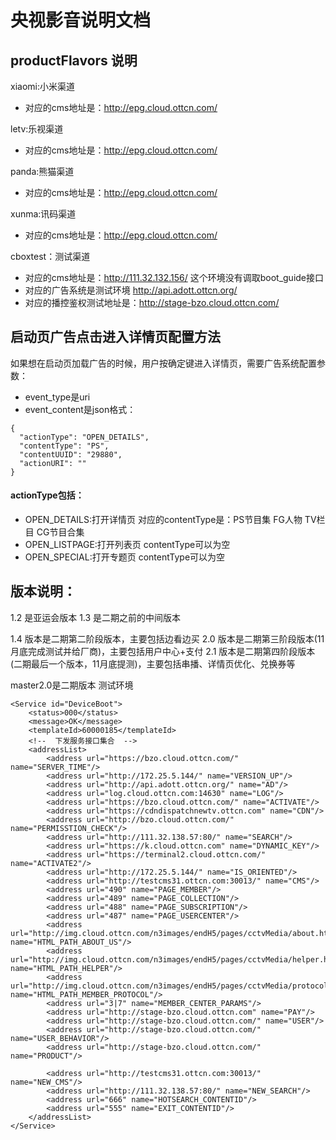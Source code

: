 # 央视影音说明文档

## productFlavors 说明
xiaomi:小米渠道
* 对应的cms地址是：http://epg.cloud.ottcn.com/

letv:乐视渠道
* 对应的cms地址是：http://epg.cloud.ottcn.com/

panda:熊猫渠道
* 对应的cms地址是：http://epg.cloud.ottcn.com/

xunma:讯码渠道
* 对应的cms地址是：http://epg.cloud.ottcn.com/

cboxtest：测试渠道
* 对应的cms地址是：http://111.32.132.156/ 这个环境没有调取boot_guide接口
* 对应的广告系统是测试环境 http://api.adott.ottcn.org/
* 对应的播控鉴权测试地址是：http://stage-bzo.cloud.ottcn.com/

## 启动页广告点击进入详情页配置方法 ##
如果想在启动页加载广告的时候，用户按确定键进入详情页，需要广告系统配置参数：
* event_type是uri
* event_content是json格式：
```
{ 
  "actionType": "OPEN_DETAILS",
  "contentType": "PS",
  "contentUUID": "29880",
  "actionURI": ""
}
```
#### actionType包括：
* OPEN_DETAILS:打开详情页 对应的contentType是：PS节目集 FG人物 TV栏目 CG节目合集
* OPEN_LISTPAGE:打开列表页 contentType可以为空
* OPEN_SPECIAL:打开专题页  contentType可以为空


## 版本说明：
1.2 是亚运会版本
1.3 是二期之前的中间版本

1.4 版本是二期第二阶段版本，主要包括边看边买
2.0 版本是二期第三阶段版本(11月底完成测试并给厂商)，主要包括用户中心+支付
2.1 版本是二期第四阶段版本(二期最后一个版本，11月底提测)，主要包括串播、详情页优化、兑换券等

master2.0是二期版本
测试环境
```
<Service id="DeviceBoot">
    <status>000</status>
    <message>OK</message>
    <templateId>60000185</templateId>
    <!--  下发服务接口集合  -->
    <addressList>
        <address url="https://bzo.cloud.ottcn.com/" name="SERVER_TIME"/>
        <address url="http://172.25.5.144/" name="VERSION_UP"/>
        <address url="http://api.adott.ottcn.org/" name="AD"/>
        <address url="log.cloud.ottcn.com:14630" name="LOG"/>
        <address url="https://bzo.cloud.ottcn.com/" name="ACTIVATE"/>
        <address url="https://cdndispatchnewtv.ottcn.com" name="CDN"/>
        <address url="http://bzo.cloud.ottcn.com/" name="PERMISSTION_CHECK"/>
        <address url="http://111.32.138.57:80/" name="SEARCH"/>
        <address url="https://k.cloud.ottcn.com" name="DYNAMIC_KEY"/>
        <address url="https://terminal2.cloud.ottcn.com/" name="ACTIVATE2"/>
        <address url="http://172.25.5.144/" name="IS_ORIENTED"/>
        <address url="http://testcms31.ottcn.com:30013/" name="CMS"/>
        <address url="490" name="PAGE_MEMBER"/>
        <address url="489" name="PAGE_COLLECTION"/>
        <address url="488" name="PAGE_SUBSCRIPTION"/>
        <address url="487" name="PAGE_USERCENTER"/>
        <address url="http://img.cloud.ottcn.com/n3images/endH5/pages/cctvMedia/about.html" name="HTML_PATH_ABOUT_US"/>
        <address url="http://img.cloud.ottcn.com/n3images/endH5/pages/cctvMedia/helper.html" name="HTML_PATH_HELPER"/>
        <address url="http://img.cloud.ottcn.com/n3images/endH5/pages/cctvMedia/protocol.html" name="HTML_PATH_MEMBER_PROTOCOL"/>
        <address url="3|7" name="MEMBER_CENTER_PARAMS"/>
        <address url="http://stage-bzo.cloud.ottcn.com" name="PAY"/>
        <address url="http://stage-bzo.cloud.ottcn.com/" name="USER"/>
        <address url="http://stage-bzo.cloud.ottcn.com/" name="USER_BEHAVIOR"/>
        <address url="http://stage-bzo.cloud.ottcn.com/" name="PRODUCT"/>
        
        <address url="http://testcms31.ottcn.com:30013/" name="NEW_CMS"/>
        <address url="http://111.32.138.57:80/" name="NEW_SEARCH"/>
        <address url="666" name="HOTSEARCH_CONTENTID"/>
        <address url="555" name="EXIT_CONTENTID"/>
    </addressList>
</Service>
```